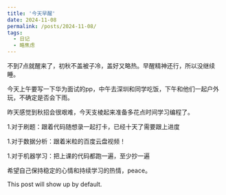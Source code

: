 ```yaml
---
title: '今天早醒'
date: 2024-11-08
permalink: /posts/2024-11-08/
tags:
  - 日记
  - 略焦虑
---
```


不到7点就醒来了，初秋不盖被子冷，盖好又略热。早醒精神还行，所以没继续睡。

今天上午要写一下华为面试的pp，中午去深圳和同学吃饭，下午和他们一起户外玩，不确定是否会下雨。

昨天感觉到秋招会很艰难，今天支棱起来准备多花点时间学习编程了。

1.对于刷题：跟着代码随想录一起打卡，已经十天了需要跟上进度

1.对于数据分析：跟着米粒的百度云盘视频！

1.对于机器学习：把上课的代码都跑一遍，至少抄一遍

希望自己保持稳定的心情和持续学习的热情，peace。

This post will show up by default.
